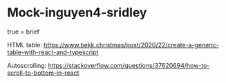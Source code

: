# Mock-inguyen4-sridley

true = brief

HTML table:
https://www.bekk.christmas/post/2020/22/create-a-generic-table-with-react-and-typescript

Autoscrolling:
https://stackoverflow.com/questions/37620694/how-to-scroll-to-bottom-in-react
